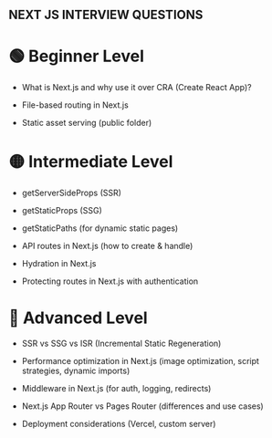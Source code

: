 ## NEXT JS INTERVIEW QUESTIONS

# 🟢 Beginner Level

- What is Next.js and why use it over CRA (Create React App)?

- File-based routing in Next.js

- Static asset serving (public folder)

# 🟡 Intermediate Level

- getServerSideProps (SSR)

- getStaticProps (SSG)

- getStaticPaths (for dynamic static pages)

- API routes in Next.js (how to create & handle)

- Hydration in Next.js

- Protecting routes in Next.js with authentication

# 🔴 Advanced Level

- SSR vs SSG vs ISR (Incremental Static Regeneration)

- Performance optimization in Next.js (image optimization, script strategies, dynamic imports)

- Middleware in Next.js (for auth, logging, redirects)

- Next.js App Router vs Pages Router (differences and use cases)

- Deployment considerations (Vercel, custom server)
